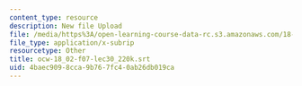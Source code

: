 ```yaml
---
content_type: resource
description: New file Upload
file: /media/https%3A/open-learning-course-data-rc.s3.amazonaws.com/18-02sc-multivariable-calculus-fall-2010/4baec9098cca9b767fc40ab26db019ca_ocw-18_02-f07-lec30_220k.srt
file_type: application/x-subrip
resourcetype: Other
title: ocw-18_02-f07-lec30_220k.srt
uid: 4baec909-8cca-9b76-7fc4-0ab26db019ca
---
```

